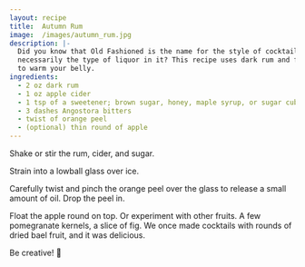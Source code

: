 ```yaml
---
layout: recipe
title:  Autumn Rum
image:  /images/autumn_rum.jpg
description: |-
  Did you know that Old Fashioned is the name for the style of cocktail and not
  necessarily the type of liquor in it? This recipe uses dark rum and fall spices
  to warm your belly.
ingredients:
  - 2 oz dark rum
  - 1 oz apple cider
  - 1 tsp of a sweetener; brown sugar, honey, maple syrup, or sugar cube
  - 3 dashes Angostora bitters
  - twist of orange peel
  - (optional) thin round of apple
---
```

Shake or stir the rum, cider, and sugar.

Strain into a lowball glass over ice.

Carefully twist and pinch the orange peel over the glass to release a small
amount of oil. Drop the peel in.

Float the apple round on top. Or experiment with other fruits. A few pomegranate
kernels, a slice of fig. We once made cocktails with rounds of dried bael fruit,
and it was delicious.

Be creative! 🎨
